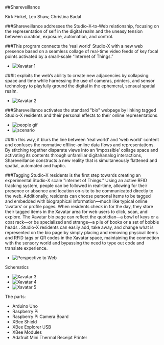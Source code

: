 ##Shareveillance

Kirk Finkel, Leo Shaw, Christina Badal

###Shareveillance addresses the Studio-X-to-Web relationship, focusing on the representation of self in the digital realm and the uneasy tension between curation, exposure, automation, and control.    

###This program connects the ‘real world’ Studio-X with a new web presence based on a seamless collage of real-time video feeds of key focal points activated by a small-scale “Internet of Things.” 

* ![Xavatar 1](https://raw.github.com/site2site/shareveillance/master/images/S2S-Xavatar-1.png)

###It exploits the web’s ability to create new adjacencies by collapsing space and time while harnessing the use of cameras, printers, and sensor technology to playfully ground the digital in the ephemeral, sensual spatial realm. 

* ![Xavatar 2](https://raw.github.com/site2site/shareveillance/master/images/S2S-Xavatar-2.png)

###Shareveillance activates the standard "bio" webpage by linking tagged Studio-X residents and their personal effects to their online representations.


* ![people gif](https://raw.github.com/site2site/shareveillance/master/images/People_animation.gif)
* ![scenario](http://transit4.cargocollective.com/1/2/85269/6422876/People_animation_1-01.png)


###In this way, it blurs the line between ‘real world’ and ‘web world’ content and confuses the normative offline-online data flows and representations. By stitching together disparate views into an ‘impossible’ collage space and activating its contents through unfamiliar digital/analog interactions, Shareveillance constructs a  new reality that is simultaneously flattened and spatial, automated and haptic. 


###Tagging Studio-X residents is the first step towards creating an experimental Studio-X scale "Internet of Things." Using an active RFID tracking system, people can be followed in real-time, allowing for their presence or absence and location on-site to be communicated directly to the web. Additionally, residents can choose personal items to be tagged and embedded with biographical information—much like typical online ‘avatars’ or profile pages. When residents check in for the day, they store their tagged items in the Xavatar area for web users to click, scan, and explore. The Xavatar bio page can reflect the quotidian—a bowl of keys or a coat rack—or be specialized and strange—a pile of books or a set of bobble heads . Studio-X residents can easily add, take away, and change what is represented on the bio page by simply placing and removing physical items and RFID tags or QR codes in the Xavatar space, maintaining the connection with the sensory world and bypassing the need to type out code and translate experience. 


* ![Perspective to Web](https://raw.github.com/warshawshaw/shareveillance/master/images/perspective-to-web.png)


Schematics

* ![Xavatar 3](https://raw.github.com/site2site/shareveillance/master/images/S2S-Xavatar-3.png)
* ![Xavatar 4](https://raw.github.com/site2site/shareveillance/master/images/S2S-Xavatar-4.png)
* ![Xavatar 5](https://raw.github.com/site2site/shareveillance/master/images/S2S-Xavatar-5.png)

The parts:
* Arduino Uno
* Raspberry Pi
* Raspberry Pi Camera Board
* XBee Shield
* XBee Explorer USB
* XBee Modules
* Adafruit Mini Thermal Receipt Printer




